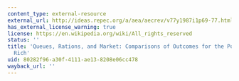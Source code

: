 ```yaml
---
content_type: external-resource
external_url: http://ideas.repec.org/a/aea/aecrev/v77y1987i1p69-77.html
has_external_license_warning: true
license: https://en.wikipedia.org/wiki/All_rights_reserved
status: ''
title: 'Queues, Rations, and Market: Comparisons of Outcomes for the Poor and the
  Rich'
uid: 80282f96-a30f-4111-ae13-8208e06cc478
wayback_url: ''
---
```

